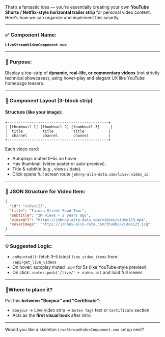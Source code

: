 That’s a fantastic idea — you're essentially creating your own **YouTube Shorts / Netflix-style horizontal trailer strip** for personal video content. Here's how we can organize and implement this smartly.

---

### ✅ Component Name:

**`LiveStreamVideoComponent.vue`**

---

### 🧠 Purpose:

Display a top-strip of **dynamic, real-life, or commentary videos** (not strictly technical showcases), using hover-play and elegant UX like YouTube homepage teasers.

---

### 🧩 Component Layout (3-block strip)

#### Structure (like your image):

```
+----------------------------------------------+
| [thumbnail 1] [thumbnail 2] [thumbnail 3]     |
|  title         title         title           |
|  channel       channel       channel         |
+----------------------------------------------+
```

Each video card:

* Autoplays muted 0–5s on hover.
* Has thumbnail (video poster or auto-preview).
* Title & subtitle (e.g., views / date).
* Click opens full screen route `johnny-alin-data.com/live/:video_id`.

---

### 🎥 JSON Structure for Video Item:

```json
{
  "id": "video123",
  "title": "Taiwan Street Food Tour",
  "subtitle": "3M views • 2 years ago",
  "videoUrl": "https://johnny-alin-data.com/videos/video123.mp4",
  "coverImage": "https://johnny-alin-data.com/thumbs/video123.jpg"
}
```

---

### 💡 Suggested Logic:

* `onMounted()`: fetch 3–5 latest `live_video_items` from `/api/get_live_videos`
* On hover: autoplay muted `.mp4` for 5s (like YouTube-style preview)
* On click: `router.push('/live/' + video.id)` and load full viewer

---

### 📍Where to place it?

Put this **between "Bonjour" and "Certificate"**:

* `Bonjour` → Live video strip → `Guten Tag!` text or `Certificate` section
* Acts as the **first visual hook** after intro

---

Would you like a skeleton `LiveStreamVideoComponent.vue` setup next?


